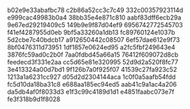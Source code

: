 b02e9e33abafbc78
c2b86a52cc3c7c49
332c00357923114d
e999cac49983b0a4
38bb35e4e871c810
aabf83dff6ecb29a
9e67ed29219409c5
149b9e9f87d04ef9
6956742772545703
f41ef4287955d0eb
9bf5a33260a1db13
fc89760124e1037b
5d2cbe7c40bdcb17
a912650442c08507
6ef57dae612e9f73
8bf0476311d73951
1df1857e0624ed95
a2fc5fbf249643e4
3876fc59ad0c2b0f
7aa0fdbd45a66a15
76412f609072d8cb
feedecd3f331e2aa
cc5d65e81e320995
52d9d2a520f8fc77
3e413324a00d7bd1
9f126b7a0f925f07
41539c27fa923c52
1213a1a6231cc927
d05d2d2304144aca
1c0f0a5aafb54fdd
fc5d10da18ba31c8
e688aa185ec94ed5
aab41c9a1ac4a206
da5db4af0f8033d3
e1f3c99c4189d1d1
e4851faabc073e7f
fe3f318b9d1f8028
